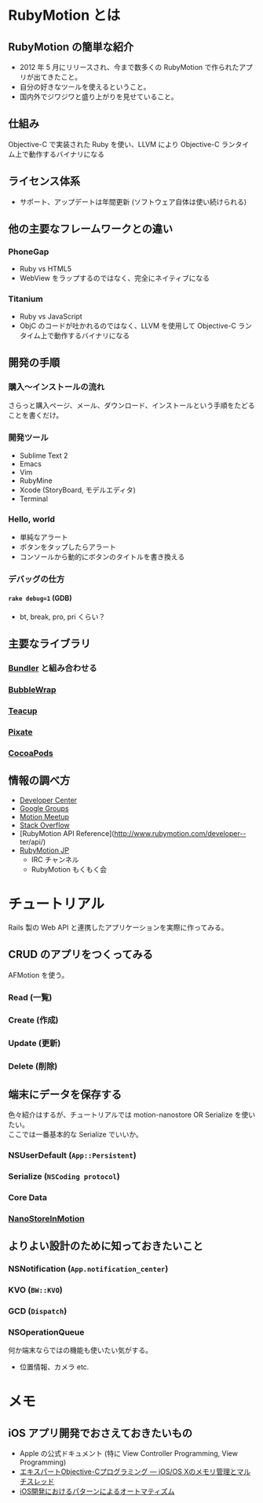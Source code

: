 # RubyMotion とは
## RubyMotion の簡単な紹介
- 2012 年 5 月にリリースされ、今まで数多くの RubyMotion で作られたアプリが出てきたこと。
- 自分の好きなツールを使えるということ。
- 国内外でジワジワと盛り上がりを見せていること。

## 仕組み
Objective-C で実装された Ruby を使い、LLVM により Objective-C ランタイム上で動作するバイナリになる

## ライセンス体系
- サポート、アップデートは年間更新 (ソフトウェア自体は使い続けられる)

## 他の主要なフレームワークとの違い
### PhoneGap
- Ruby vs HTML5
- WebView をラップするのではなく、完全にネイティブになる

### Titanium
- Ruby vs JavaScript
- ObjC のコードが吐かれるのではなく、LLVM を使用して Objective-C ランタイム上で動作するバイナリになる

## 開発の手順
### 購入〜インストールの流れ
さらっと購入ページ、メール、ダウンロード、インストールという手順をたどることを書くだけ。

### 開発ツール
- Sublime Text 2
- Emacs
- Vim
- RubyMine
- Xcode (StoryBoard, モデルエディタ)
- Terminal

### Hello, world
- 単純なアラート
- ボタンをタップしたらアラート
- コンソールから動的にボタンのタイトルを書き換える

### デバッグの仕方
#### `rake debug=1` (GDB)
- bt, break, pro, pri くらい？

## 主要なライブラリ
### [Bundler](http://gembundler.com) と組み合わせる
### [BubbleWrap](http://bubblewrap.io)
### [Teacup](https://github.com/rubymotion/teacup)
### [Pixate](http://www.pixate.com)
### [CocoaPods](http://cocoapods.org)

## 情報の調べ方
- [Developer Center](http://www.rubymotion.com/developer-center/)
- [Google Groups](http://groups.google.com/group/rubymotion)
- [Motion Meetup](http://meetup.rubymotion.com)
- [Stack Overflow](http://stackoverflow.com)
- [RubyMotion API Reference](http://www.rubymotion.com/developer-- ter/api/)
- [RubyMotion JP](http://rubymotion.jp)
  - IRC チャンネル
  - RubyMotion もくもく会

# チュートリアル
Rails 製の Web API と連携したアプリケーションを実際に作ってみる。

## CRUD のアプリをつくってみる
AFMotion を使う。

### Read (一覧)
### Create (作成)
### Update (更新)
### Delete (削除)

## 端末にデータを保存する
色々紹介はするが、チュートリアルでは motion-nanostore OR Serialize を使いたい。  
ここでは一番基本的な Serialize でいいか。

### NSUserDefault (`App::Persistent`)
### Serialize (`NSCoding protocol`)
### Core Data
### [NanoStoreInMotion](https://github.com/siuying/NanoStoreInMotion)

## よりよい設計のために知っておきたいこと
### NSNotification (`App.notification_center`)
### KVO (`BW::KVO`)
### GCD (`Dispatch`)
### NSOperationQueue

何か端末ならではの機能も使いたい気がする。
- 位置情報、カメラ etc.

# メモ
## iOS アプリ開発でおさえておきたいもの
- Apple の公式ドキュメント (特に View Controller Programming, View Programming)
- [エキスパートObjective-Cプログラミング ― iOS/OS Xのメモリ管理とマルチスレッド](http://tatsu-zine.com/books/objc)
- [iOS開発におけるパターンによるオートマティズム](http://hmdt.jp/hmdtbooks/pg329.html)


